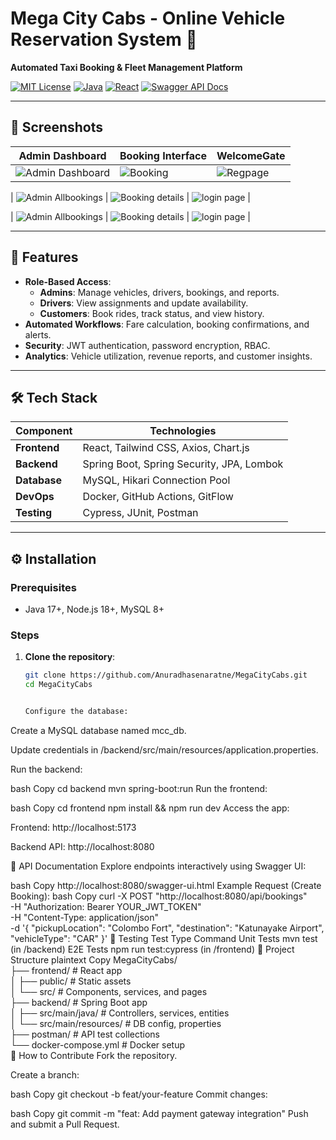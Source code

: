 # Mega City Cabs - Online Vehicle Reservation System 🚖  
**Automated Taxi Booking & Fleet Management Platform**  

[![MIT License](https://img.shields.io/badge/License-MIT-green)](LICENSE)
[![Java](https://img.shields.io/badge/Java-17%2B-orange)](https://www.oracle.com/java/)
[![React](https://img.shields.io/badge/React-18%2B-blue)](https://react.dev/)
[![Swagger API Docs](https://img.shields.io/badge/API%20Docs-Swagger-blue)](http://localhost:8080/swagger-ui.html)

---

## 📸 Screenshots  
| Admin Dashboard | Booking Interface | WelcomeGate |
|-----------------|-------------------|-------------------|
| ![Admin Dashboard](https://github.com/Anuradhasenaratne/MegaCityCabs/blob/df634648c03560692b208e72d2b54980d9b32406/Admin%20pannle.png) | ![Booking](https://github.com/Anuradhasenaratne/MegaCityCabs/blob/91dc2a9ee26da3e713d3f4b5e3cac20235852186/client%20booking%20car.png) | ![Regpage](https://github.com/Anuradhasenaratne/MegaCityCabs/blob/df634648c03560692b208e72d2b54980d9b32406/regpage.png) |   

| ![Admin Allbookings](https://github.com/Anuradhasenaratne/MegaCityCabs/blob/df634648c03560692b208e72d2b54980d9b32406/admin%20all%20bookin%20view%20page.png) | ![Booking details](https://github.com/Anuradhasenaratne/MegaCityCabs/blob/91dc2a9ee26da3e713d3f4b5e3cac20235852186/confiram%20booking%20by%20client.png) |   ![login page](https://github.com/Anuradhasenaratne/MegaCityCabs/blob/df634648c03560692b208e72d2b54980d9b32406/Loginpage.png) |   

| ![Admin Allbookings](https://github.com/Anuradhasenaratne/MegaCityCabs/blob/91dc2a9ee26da3e713d3f4b5e3cac20235852186/admin%20all%20bookin%20view%20page.png) | ![Booking details](https://github.com/Anuradhasenaratne/MegaCityCabs/blob/91dc2a9ee26da3e713d3f4b5e3cac20235852186/confiram%20booking%20by%20client.png) |   ![login page](https://github.com/Anuradhasenaratne/MegaCityCabs/blob/df634648c03560692b208e72d2b54980d9b32406/Loginpage.png) |   

---

## 🚀 Features  
- **Role-Based Access**:  
  - **Admins**: Manage vehicles, drivers, bookings, and reports.  
  - **Drivers**: View assignments and update availability.  
  - **Customers**: Book rides, track status, and view history.  
- **Automated Workflows**: Fare calculation, booking confirmations, and alerts.  
- **Security**: JWT authentication, password encryption, RBAC.  
- **Analytics**: Vehicle utilization, revenue reports, and customer insights.  

---

## 🛠️ Tech Stack  
| Component       | Technologies |  
|-----------------|--------------|  
| **Frontend**    | React, Tailwind CSS, Axios, Chart.js |  
| **Backend**     | Spring Boot, Spring Security, JPA, Lombok |  
| **Database**    | MySQL, Hikari Connection Pool |  
| **DevOps**      | Docker, GitHub Actions, GitFlow |  
| **Testing**     | Cypress, JUnit, Postman |  

---

## ⚙️ Installation  

### Prerequisites  
- Java 17+, Node.js 18+, MySQL 8+  

### Steps  
1. **Clone the repository**:  
   ```bash
   git clone https://github.com/Anuradhasenaratne/MegaCityCabs.git
   cd MegaCityCabs


   Configure the database:

Create a MySQL database named mcc_db.

Update credentials in /backend/src/main/resources/application.properties.

Run the backend:

bash
Copy
cd backend
mvn spring-boot:run
Run the frontend:

bash
Copy
cd frontend
npm install && npm run dev
Access the app:

Frontend: http://localhost:5173

Backend API: http://localhost:8080

📄 API Documentation
Explore endpoints interactively using Swagger UI:

bash
Copy
http://localhost:8080/swagger-ui.html
Example Request (Create Booking):
bash
Copy
curl -X POST "http://localhost:8080/api/bookings" \
-H "Authorization: Bearer YOUR_JWT_TOKEN" \
-H "Content-Type: application/json" \
-d '{
  "pickupLocation": "Colombo Fort",
  "destination": "Katunayake Airport",
  "vehicleType": "CAR"
}'
🧪 Testing
Test Type	Command
Unit Tests	mvn test (in /backend)
E2E Tests	npm run test:cypress (in /frontend)
📂 Project Structure
plaintext
Copy
MegaCityCabs/  
├── frontend/               # React app  
│   ├── public/             # Static assets  
│   └── src/                # Components, services, and pages  
├── backend/                # Spring Boot app  
│   ├── src/main/java/      # Controllers, services, entities  
│   └── src/main/resources/ # DB config, properties  
├── postman/                # API test collections  
└── docker-compose.yml      # Docker setup  
🤝 How to Contribute
Fork the repository.

Create a branch:

bash
Copy
git checkout -b feat/your-feature
Commit changes:

bash
Copy
git commit -m "feat: Add payment gateway integration"
Push and submit a Pull Request.






